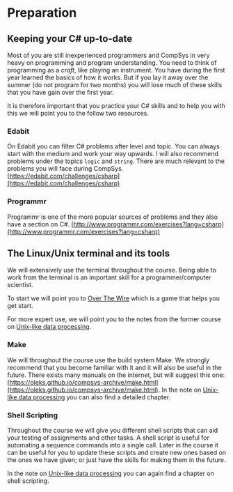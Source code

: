 # Preparation

## Keeping your C# up-to-date
Most of you are still inexperienced programmers and CompSys in very heavy on programming and program understanding. You need to think of programming as a _craft_, like playing an instrument. You have during the first year learned the basics of how it works. But if you lay it away over the summer (do not program for two months) you will lose much of these skills that you have gain over the first year.

It is therefore important that you practice your C# skills and to help you with this we will point you to the follow two resources.

### Edabit
On Edabit you can filter C# problems after level and topic. You can always start with the medium and work your way upwards. I will also recommend problems under the topics `logic` and `string`. There are much relevant to the problems you will face during CompSys.
[https://edabit.com/challenges/csharp](https://edabit.com/challenges/csharp)

### Programmr
Programmr is one of the more popular sources of problems and they also have a section on C#.
[http://www.programmr.com/exercises?lang=csharp](http://www.programmr.com/exercises?lang=csharp)

## The Linux/Unix terminal and its tools
We will extensively use the terminal throughout the course. Being able to work from the terminal is an important skill for a programmer/computer scientist.

To start we will point you to [Over The Wire](http://overthewire.org/wargames/bandit/) which is a game that helps you get start.

For more expert use, we will point you to the notes from the former course on [Unix-like data processing](uldp17-2018-08-16.pdf).

### Make
We will throughout the course use the build system Make. We strongly recommend that you become familiar with it and it will also be useful in the future. There exists many manuals on the internet, but will suggest this one:
[https://oleks.github.io/compsys-archive/make.html](https://oleks.github.io/compsys-archive/make.html).
In the note on [Unix-like data processing](uldp17-2018-08-16.pdf) you can also find a detailed chapter.

### Shell Scripting
Throughout the course we will give you different shell scripts that can aid your testing of assignments and other tasks. A shell script is useful for automating a sequence commands into a single call. Later in the course it can be useful for you to update these scripts and create new ones based on the ones we have given; or just have the skills for making them in the future.

In the note on [Unix-like data processing](uldp17-2018-08-16.pdf) you can again find a chapter on shell scripting.
